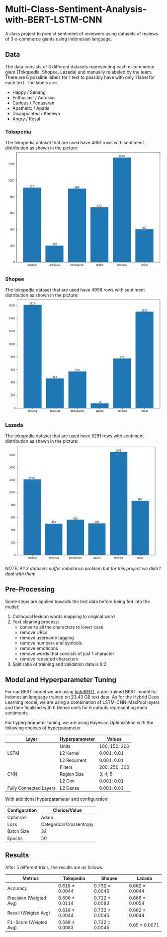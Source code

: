 # Multi-Class-Sentiment-Analysis-with-BERT-LSTM-CNN

A class project to predict sentiment of reviewers using datasets of reviews of 3 e-commerce giants using Indonesian language.

## Data

The data consists of 3 different datasets representing each e-commerce giant (Tokopedia, Shopee, Lazada) and manually relabeled by the team. There are 6 possible labels for 1 text to possibly have with only 1 label for each text. The labels are:

- Happy / Senang
- Enthusiast / Antusias
- Curious / Penasaran
- Apathetic / Apatis
- Disappointed / Kecewa
- Angry / Kesal

### Tokopedia

The tokopedia dataset that are used have 4361 rows with sentiment distribution as shown in the picture:
![Tokopedia Distribution](/images/Tokopedia_Distribution.png)

### Shopee

The tokopedia dataset that are used have 4998 rows with sentiment distribution as shown in the picture:
![Shopee Distribution](/images/Shopee_Distribution.png)

### Lazada

The tokopedia dataset that are used have 5281 rows with sentiment distribution as shown in the picture:
![Lazada Distribution](/images/Lazada_Distribution.png)

*NOTE: All 3 datasets suffer imbalance problem but for this project we didn't deal with them*

## Pre-Processing

Some steps are applied towards the text data before being fed into the model:

1. Colloquial lexicon words mapping to original word
2. Text cleaning process:
    - converte all the characters to lower case
    - remove URLs
    - remove username tagging
    - remove numbers and symbols
    - remove emoticons
    - remove words that consists of just 1 character
    - remove repeated characters
3. Split ratio of training and validation data is 8:2

## Model and Hyperparameter Tuning

For our BERT model we are using [IndoBERT](https://huggingface.co/indobenchmark/indobert-base-p2), a pre-trained BERT model for Indonesian language trained on 23.43 GB text data. As for the Hybrid Deep Learning model, we are using a combination of LSTM-CNN-MaxPool layers and then finalized with 6 Dense units for 6 outputs representing each sentiments.

For hyperparameter tuning, we are using Bayesian Optimization with the following choices of hyperparameter.

| Layer | Hyperparameter | Values |
| --- | --- | --- |
| | Units | 100; 150; 200 |
| LSTM | L2 Kernel | 0.001; 0.01 |
| | L2 Recurrent | 0.001; 0.01 |
| | Filters | 200; 250; 300 |
| CNN | Region Size | 3; 4; 5 |
| | L2 Cnn | 0.001; 0.01 |
| Fully Connected Layers | L2 Dense | 0.001; 0.01 |

With additional hyperparameter and configuration:

| Configuration | Choice/Value |
| --- | --- |
| Optimizer | Adam |
| Loss | Categorical Crossentropy |
| Batch Size | 32 |
| Epochs | 50 |

## Results

After 5 different trials, the results are as follows:

| Metrics | Tokopedia | Shopee | Lazada |
| --- | --- | --- | --- |
| Accuracy | 0.618 ± 0.0044 | 0.732 ± 0.0045 | 0.662 ± 0.0044 |
| Precision (Weigted Avg) | 0.606 ± 0.0114 | 0.722 ± 0.0083 | 0.666 ± 0.0054 |
| Recall (Weigted Avg) | 0.618 ± 0.0044 | 0.732 ± 0.0045 | 0.662 ± 0.0044 |
| F1-Score (Weigted Avg) | 0.588 ± 0.0083 | 0.722 ± 0.0045 | 0.65 ± 0.0071 |
